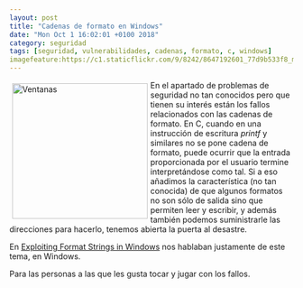 ```yaml
---
layout: post
title: "Cadenas de formato en Windows"
date: "Mon Oct 1 16:02:01 +0100 2018"
category: seguridad
tags: [seguridad, vulnerabilidades, cadenas, formato, c, windows]
imagefeature:https://c1.staticflickr.com/9/8242/8647192601_77d9b533f8_m.jpg
---
```



<a href="https://www.flickr.com/photos/fernand0/8647192601" title="Ventanas"><img src="https://c1.staticflickr.com/9/8242/8647192601_77d9b533f8_m.jpg" width="240"  alt="Ventanas" style="float:left; margin:5px"></a>
En el apartado de problemas de seguridad no tan conocidos pero que tienen su interés están los fallos relacionados con las cadenas de formato. En C, cuando en una instrucción de escritura *printf* y similares no se pone cadena de formato, puede ocurrir que la entrada proporcionada por el usuario termine interpretándose como tal. Si a eso añadimos la característica (no tan conocida) de que algunos formatos no son sólo de salida sino que permiten leer y escribir, y además también podemos suministrarle las direcciones para hacerlo, tenemos abierta la puerta al desastre.

En [Exploiting Format Strings in Windows](https://osandamalith.com/2018/02/01/exploiting-format-strings-in-windows/) nos hablaban justamente de este tema, en Windows. 

Para las personas a las que les gusta tocar y jugar con los fallos.
